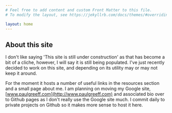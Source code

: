 ```yaml
---
# Feel free to add content and custom Front Matter to this file.
# To modify the layout, see https://jekyllrb.com/docs/themes/#overriding-theme-defaults

layout: home
---
```


## About this site
I don't like saying 'This site is still under construction' as that has become a bit of a cliche, however, I will say it is still being populated. I've just recently decided to work on this site, and depending on its utility may or may not keep it around.

For the moment it hosts a number of useful links in the resources section and a small page about me. I am planning on moving my Google site, [www.paulgreeff.com](http://www.paulgreeff.com) and associated bio over to Github pages as I don't really use the Google site much. I commit daily to private projects on Github so it makes more sense to host it here.
